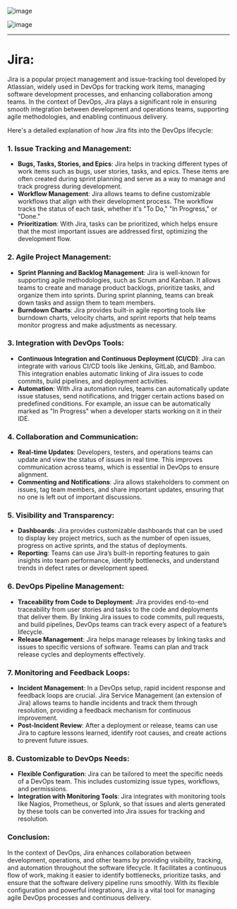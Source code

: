 ![image](https://github.com/user-attachments/assets/559c0c47-44e1-44c2-a96f-d669b88fc6af)


![image](https://github.com/user-attachments/assets/3b7a6116-0e84-48bb-818e-d6e9cf6a994f)

-------------------------------------------------------------------------------------------------

# Jira:

Jira is a popular project management and issue-tracking tool developed by Atlassian, widely used in DevOps for tracking work items, managing software development processes, and enhancing collaboration among teams. In the context of DevOps, Jira plays a significant role in ensuring smooth integration between development and operations teams, supporting agile methodologies, and enabling continuous delivery.

Here's a detailed explanation of how Jira fits into the DevOps lifecycle:

### 1. **Issue Tracking and Management**:
   - **Bugs, Tasks, Stories, and Epics**: Jira helps in tracking different types of work items such as bugs, user stories, tasks, and epics. These items are often created during sprint planning and serve as a way to manage and track progress during development.
   - **Workflow Management**: Jira allows teams to define customizable workflows that align with their development process. The workflow tracks the status of each task, whether it's "To Do," "In Progress," or "Done."
   - **Prioritization**: With Jira, tasks can be prioritized, which helps ensure that the most important issues are addressed first, optimizing the development flow.

### 2. **Agile Project Management**:
   - **Sprint Planning and Backlog Management**: Jira is well-known for supporting agile methodologies, such as Scrum and Kanban. It allows teams to create and manage product backlogs, prioritize tasks, and organize them into sprints. During sprint planning, teams can break down tasks and assign them to team members.
   - **Burndown Charts**: Jira provides built-in agile reporting tools like burndown charts, velocity charts, and sprint reports that help teams monitor progress and make adjustments as necessary.

### 3. **Integration with DevOps Tools**:
   - **Continuous Integration and Continuous Deployment (CI/CD)**: Jira can integrate with various CI/CD tools like Jenkins, GitLab, and Bamboo. This integration enables automatic linking of Jira issues to code commits, build pipelines, and deployment activities.
   - **Automation**: With Jira automation rules, teams can automatically update issue statuses, send notifications, and trigger certain actions based on predefined conditions. For example, an issue can be automatically marked as "In Progress" when a developer starts working on it in their IDE.

### 4. **Collaboration and Communication**:
   - **Real-time Updates**: Developers, testers, and operations teams can update and view the status of issues in real time. This improves communication across teams, which is essential in DevOps to ensure alignment.
   - **Commenting and Notifications**: Jira allows stakeholders to comment on issues, tag team members, and share important updates, ensuring that no one is left out of important discussions.
   
### 5. **Visibility and Transparency**:
   - **Dashboards**: Jira provides customizable dashboards that can be used to display key project metrics, such as the number of open issues, progress on active sprints, and the status of deployments.
   - **Reporting**: Teams can use Jira’s built-in reporting features to gain insights into team performance, identify bottlenecks, and understand trends in defect rates or development speed.

### 6. **DevOps Pipeline Management**:
   - **Traceability from Code to Deployment**: Jira provides end-to-end traceability from user stories and tasks to the code and deployments that deliver them. By linking Jira issues to code commits, pull requests, and build pipelines, DevOps teams can track every aspect of a feature’s lifecycle.
   - **Release Management**: Jira helps manage releases by linking tasks and issues to specific versions of software. Teams can plan and track release cycles and deployments effectively.

### 7. **Monitoring and Feedback Loops**:
   - **Incident Management**: In a DevOps setup, rapid incident response and feedback loops are crucial. Jira Service Management (an extension of Jira) allows teams to handle incidents and track them through resolution, providing a feedback mechanism for continuous improvement.
   - **Post-Incident Review**: After a deployment or release, teams can use Jira to capture lessons learned, identify root causes, and create actions to prevent future issues.

### 8. **Customizable to DevOps Needs**:
   - **Flexible Configuration**: Jira can be tailored to meet the specific needs of a DevOps team. This includes customizing issue types, workflows, and permissions.
   - **Integration with Monitoring Tools**: Jira integrates with monitoring tools like Nagios, Prometheus, or Splunk, so that issues and alerts generated by these tools can be converted into Jira issues for tracking and resolution.

### Conclusion:
In the context of DevOps, Jira enhances collaboration between development, operations, and other teams by providing visibility, tracking, and automation throughout the software lifecycle. It facilitates a continuous flow of work, making it easier to identify bottlenecks, prioritize tasks, and ensure that the software delivery pipeline runs smoothly. With its flexible configuration and powerful integrations, Jira is a vital tool for managing agile DevOps processes and continuous delivery.
